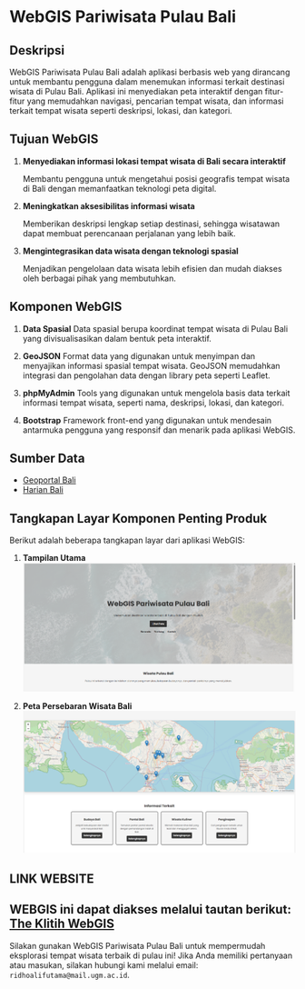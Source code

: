 # WebGIS Pariwisata Pulau Bali

## Deskripsi
WebGIS Pariwisata Pulau Bali adalah aplikasi berbasis web yang dirancang untuk membantu pengguna dalam menemukan informasi terkait destinasi wisata di Pulau Bali. Aplikasi ini menyediakan peta interaktif dengan fitur-fitur yang memudahkan navigasi, pencarian tempat wisata, dan informasi terkait tempat wisata seperti deskripsi, lokasi, dan kategori.

## Tujuan WebGIS
1. **Menyediakan informasi lokasi tempat wisata di Bali secara interaktif**
   
   Membantu pengguna untuk mengetahui posisi geografis tempat wisata di Bali dengan memanfaatkan teknologi peta digital.

2. **Meningkatkan aksesibilitas informasi wisata**
   
   Memberikan deskripsi lengkap setiap destinasi, sehingga wisatawan dapat membuat perencanaan perjalanan yang lebih baik.

3. **Mengintegrasikan data wisata dengan teknologi spasial**
   
   Menjadikan pengelolaan data wisata lebih efisien dan mudah diakses oleh berbagai pihak yang membutuhkan.

## Komponen WebGIS
1. **Data Spasial**
   Data spasial berupa koordinat tempat wisata di Pulau Bali yang divisualisasikan dalam bentuk peta interaktif.

2. **GeoJSON**
   Format data yang digunakan untuk menyimpan dan menyajikan informasi spasial tempat wisata. GeoJSON memudahkan integrasi dan pengolahan data dengan library peta seperti Leaflet.

3. **phpMyAdmin**
   Tools yang digunakan untuk mengelola basis data terkait informasi tempat wisata, seperti nama, deskripsi, lokasi, dan kategori.

4. **Bootstrap**
   Framework front-end yang digunakan untuk mendesain antarmuka pengguna yang responsif dan menarik pada aplikasi WebGIS.

## Sumber Data
- [Geoportal Bali](https://geoportal.bali.go.id/#/)
- [Harian Bali](https://balikoran.bali.com/read/2023/02/18/510/1126656/7-kawasan-wisata-di-pulau-bali)

## Tangkapan Layar Komponen Penting Produk
Berikut adalah beberapa tangkapan layar dari aplikasi WebGIS:

1. **Tampilan Utama**  
   ![Tampilan Utama](img/halaman_utama.png)

2. **Peta Persebaran Wisata Bali**  
   ![Peta Persebaran](img/halaman_peta.png)


## LINK WEBSITE
WEBGIS ini dapat diakses melalui tautan berikut:  
 **[The Klitih WebGIS](https://nafis0403.github.io/responsi_pgweb/)**  
---

Silakan gunakan WebGIS Pariwisata Pulau Bali untuk mempermudah eksplorasi tempat wisata terbaik di pulau ini! Jika Anda memiliki pertanyaan atau masukan, silakan hubungi kami melalui email: `ridhoalifutama@mail.ugm.ac.id`.
